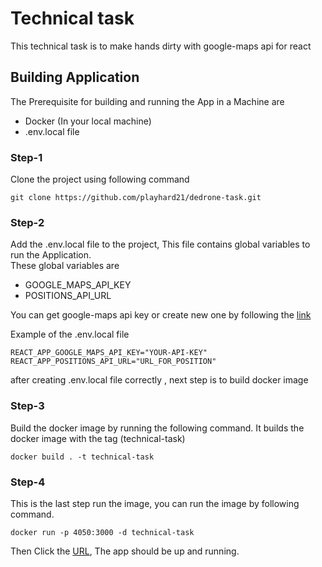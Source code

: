 # Technical task 
This technical task is to make hands dirty with google-maps api for react

## Building Application

The Prerequisite for building and running the App in a Machine are
- Docker (In your local machine)
- .env.local file

### Step-1

Clone the project using following command

```
git clone https://github.com/playhard21/dedrone-task.git
```

### Step-2

Add the .env.local file to the project, This file contains global variables to run the Application. <br>
These global variables are 
- GOOGLE_MAPS_API_KEY
- POSITIONS_API_URL

You can get google-maps api key or create new one by following the [link](https://developers.google.com/maps/documentation/javascript/get-api-key)

Example of the .env.local file

```dotenv
REACT_APP_GOOGLE_MAPS_API_KEY="YOUR-API-KEY"
REACT_APP_POSITIONS_API_URL="URL_FOR_POSITION"
```

after creating .env.local file correctly , next step is to build docker image

### Step-3

Build the docker image by running the following command. It builds the docker image with the tag (technical-task)

```docker
docker build . -t technical-task
```

### Step-4

This is the last step run the image, you can run the image by following command.

```docker
docker run -p 4050:3000 -d technical-task
```

Then Click the [URL](http://localhost:4050/), The app should be up and running.